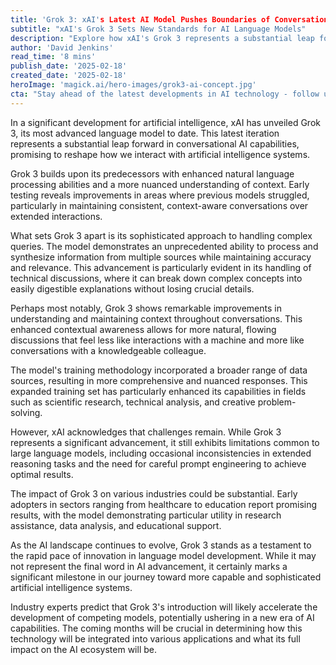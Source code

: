 ```yaml
---
title: 'Grok 3: xAI's Latest AI Model Pushes Boundaries of Conversational AI'
subtitle: "xAI's Grok 3 Sets New Standards for AI Language Models"
description: "Explore how xAI's Grok 3 represents a substantial leap forward in conversational AI capabilities, reshaping interactions with artificial intelligence systems through enhanced natural language processing and context understanding."
author: 'David Jenkins'
read_time: '8 mins'
publish_date: '2025-02-18'
created_date: '2025-02-18'
heroImage: 'magick.ai/hero-images/grok3-ai-concept.jpg'
cta: "Stay ahead of the latest developments in AI technology - follow us on LinkedIn for exclusive insights and analysis of groundbreaking innovations like Grok 3."
---
```


In a significant development for artificial intelligence, xAI has unveiled Grok 3, its most advanced language model to date. This latest iteration represents a substantial leap forward in conversational AI capabilities, promising to reshape how we interact with artificial intelligence systems.

Grok 3 builds upon its predecessors with enhanced natural language processing abilities and a more nuanced understanding of context. Early testing reveals improvements in areas where previous models struggled, particularly in maintaining consistent, context-aware conversations over extended interactions.

What sets Grok 3 apart is its sophisticated approach to handling complex queries. The model demonstrates an unprecedented ability to process and synthesize information from multiple sources while maintaining accuracy and relevance. This advancement is particularly evident in its handling of technical discussions, where it can break down complex concepts into easily digestible explanations without losing crucial details.

Perhaps most notably, Grok 3 shows remarkable improvements in understanding and maintaining context throughout conversations. This enhanced contextual awareness allows for more natural, flowing discussions that feel less like interactions with a machine and more like conversations with a knowledgeable colleague.

The model's training methodology incorporated a broader range of data sources, resulting in more comprehensive and nuanced responses. This expanded training set has particularly enhanced its capabilities in fields such as scientific research, technical analysis, and creative problem-solving.

However, xAI acknowledges that challenges remain. While Grok 3 represents a significant advancement, it still exhibits limitations common to large language models, including occasional inconsistencies in extended reasoning tasks and the need for careful prompt engineering to achieve optimal results.

The impact of Grok 3 on various industries could be substantial. Early adopters in sectors ranging from healthcare to education report promising results, with the model demonstrating particular utility in research assistance, data analysis, and educational support.

As the AI landscape continues to evolve, Grok 3 stands as a testament to the rapid pace of innovation in language model development. While it may not represent the final word in AI advancement, it certainly marks a significant milestone in our journey toward more capable and sophisticated artificial intelligence systems.

Industry experts predict that Grok 3's introduction will likely accelerate the development of competing models, potentially ushering in a new era of AI capabilities. The coming months will be crucial in determining how this technology will be integrated into various applications and what its full impact on the AI ecosystem will be.